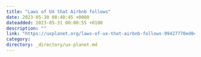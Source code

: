 ```yaml
---
title: "Laws of UX that Airbnb follows"
date: 2023-05-30 08:40:45 +0000
dateadded: 2023-05-31 00:00:55 +0100
description: ""
link: "https://uxplanet.org/laws-of-ux-that-airbnb-follows-99427770ed0c?source=rss----819cc2aaeee0---4"
category:
directory: _directory/ux-planet.md
---
```

